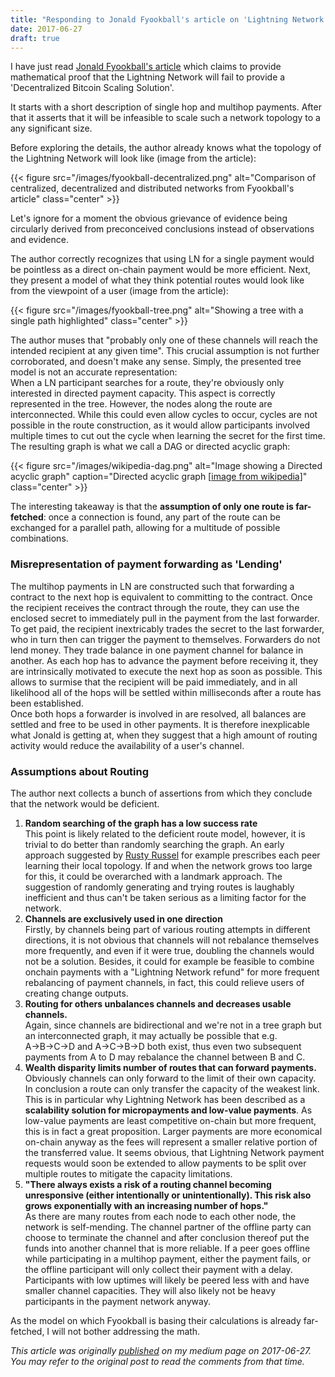 ```yaml
---
title: "Responding to Jonald Fyookball's article on 'Lightning Network's Infeasibility'"
date: 2017-06-27
draft: true
---
```


I have just read [Jonald Fyookball's article](https://medium.com/@jonaldfyookball/mathematical-proof-that-the-lightning-network-cannot-be-a-decentralized-bitcoin-scaling-solution-1b8147650800) which claims to provide mathematical proof that the Lightning Network will fail to provide a 'Decentralized Bitcoin Scaling Solution'.

It starts with a short description of single hop and multihop payments. After that it asserts that it will be infeasible to scale such a network topology to a any significant size.

Before exploring the details, the author already knows what the topology of the Lightning Network will look like (image from the article):

{{< figure src="/images/fyookball-decentralized.png" alt="Comparison of centralized, decentralized and distributed networks from Fyookball's article" class="center" >}}

Let's ignore for a moment the obvious grievance of evidence being circularly derived from preconceived conclusions instead of observations and evidence.

The author correctly recognizes that using LN for a single payment would be pointless as a direct on-chain payment would be more efficient. Next, they present a model of what they think potential routes would look like from the viewpoint of a user (image from the article):

{{< figure src="/images/fyookball-tree.png" alt="Showing a tree with a single path highlighted" class="center" >}}

The author muses that "probably only one of these channels will reach the intended recipient at any given time". This crucial assumption is not further corroborated, and doesn't make any sense. Simply, the presented tree model is not an accurate representation:  
When a LN participant searches for a route, they're obviously only interested in directed payment capacity. This aspect is correctly represented in the tree. However, the nodes along the route are interconnected. While this could even allow cycles to occur, cycles are not possible in the route construction, as it would allow participants involved multiple times to cut out the cycle when learning the secret for the first time. The resulting graph is what we call a DAG or directed acyclic graph:

{{< figure src="/images/wikipedia-dag.png" alt="Image showing a Directed acyclic graph" caption="Directed acyclic graph [[image from wikipedia](https://en.wikipedia.org/wiki/Directed_acyclic_graph)]" class="center" >}}

The interesting takeaway is that the **assumption of only one route is far-fetched**: once a connection is found, any part of the route can be exchanged for a parallel path, allowing for a multitude of possible combinations.

### Misrepresentation of payment forwarding as 'Lending'

The multihop payments in LN are constructed such that forwarding a contract to the next hop is equivalent to committing to the contract. Once the recipient receives the contract through the route, they can use the enclosed secret to immediately pull in the payment from the last forwarder. To get paid, the recipient inextricably trades the secret to the last forwarder, who in turn then can trigger the payment to themselves. Forwarders do not lend money. They trade balance in one payment channel for balance in another. As each hop has to advance the payment before receiving it, they are intrinsically motivated to execute the next hop as soon as possible. This allows to surmise that the recipient will be paid immediately, and in all likelihood all of the hops will be settled within milliseconds after a route has been established.  
Once both hops a forwarder is involved in are resolved, all balances are settled and free to be used in other payments. It is therefore inexplicable what Jonald is getting at, when they suggest that a high amount of routing activity would reduce the availability of a user's channel.

### Assumptions about Routing

The author next collects a bunch of assertions from which they conclude that the network would be deficient.

1. **Random searching of the graph has a low success rate**  
This point is likely related to the deficient route model, however, it is trivial to do better than randomly searching the graph. An early approach suggested by [Rusty Russel](https://medium.com/@rusty_lightning/lightning-routing-rough-background-dbac930abbad) for example prescribes each peer learning their local topology. If and when the network grows too large for this, it could be overarched with a landmark approach. The suggestion of randomly generating and trying routes is laughably inefficient and thus can't be taken serious as a limiting factor for the network.
2. **Channels are exclusively used in one direction**  
Firstly, by channels being part of various routing attempts in different directions, it is not obvious that channels will not rebalance themselves more frequently, and even if it were true, doubling the channels would not be a solution. Besides, it could for example be feasible to combine onchain payments with a "Lightning Network refund" for more frequent rebalancing of payment channels, in fact, this could relieve users of creating change outputs.
3. **Routing for others unbalances channels and decreases usable channels.**  
Again, since channels are bidirectional and we're not in a tree graph but an interconnected graph, it may actually be possible that e.g. A→B→C→D and A→C→B→D both exist, thus even two subsequent payments from A to D may rebalance the channel between B and C.
4. **Wealth disparity limits number of routes that can forward payments.**  
Obviously channels can only forward to the limit of their own capacity. In conclusion a route can only transfer the capacity of the weakest link. This is in particular why Lightning Network has been described as a **scalability solution for micropayments and low-value payments**. As low-value payments are least competitive on-chain but more frequent, this is in fact a great proposition. Larger payments are more economical on-chain anyway as the fees will represent a smaller relative portion of the transferred value. It seems obvious, that Lightning Network payment requests would soon be extended to allow payments to be split over multiple routes to mitigate the capacity limitations.
5. **"There always exists a risk of a routing channel becoming unresponsive (either intentionally or unintentionally). This risk also grows exponentially with an increasing number of hops."**  
As there are many routes from each node to each other node, the network is self-mending. The channel partner of the offline party can choose to terminate the channel and after conclusion thereof put the funds into another channel that is more reliable. If a peer goes offline while participating in a multihop payment, either the payment fails, or the offline participant will only collect their payment with a delay. Participants with low uptimes will likely be peered less with and have smaller channel capacities. They will also likely not be heavy participants in the payment network anyway.

As the model on which Fyookball is basing their calculations is already far-fetched, I will not bother addressing the math.

*This article was originally [published](https://murchandamus.medium.com/i-have-just-read-jonald-fyookballs-article-https-medium-com-jonaldfyookball-mathematical-fd112d13737a) on my medium page on 2017-06-27. You may refer to the original post to read the comments from that time.*
